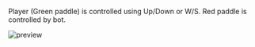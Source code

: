 Player (Green paddle) is controlled using Up/Down or W/S. Red paddle is controlled by bot.

![preview](https://i.imgur.com/315A29C.gif)